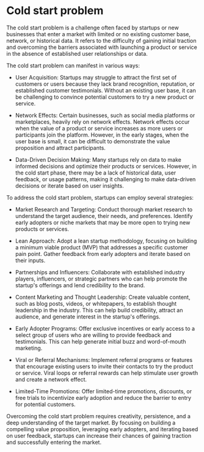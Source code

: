 # Cold start problem

The cold start problem is a challenge often faced by startups or new businesses that enter a market with limited or no existing customer base, network, or historical data. It refers to the difficulty of gaining initial traction and overcoming the barriers associated with launching a product or service in the absence of established user relationships or data.

The cold start problem can manifest in various ways:

* User Acquisition: Startups may struggle to attract the first set of customers or users because they lack brand recognition, reputation, or established customer testimonials. Without an existing user base, it can be challenging to convince potential customers to try a new product or service.

* Network Effects: Certain businesses, such as social media platforms or marketplaces, heavily rely on network effects. Network effects occur when the value of a product or service increases as more users or participants join the platform. However, in the early stages, when the user base is small, it can be difficult to demonstrate the value proposition and attract participants.

* Data-Driven Decision Making: Many startups rely on data to make informed decisions and optimize their products or services. However, in the cold start phase, there may be a lack of historical data, user feedback, or usage patterns, making it challenging to make data-driven decisions or iterate based on user insights.

To address the cold start problem, startups can employ several strategies:

* Market Research and Targeting: Conduct thorough market research to understand the target audience, their needs, and preferences. Identify early adopters or niche markets that may be more open to trying new products or services.

* Lean Approach: Adopt a lean startup methodology, focusing on building a minimum viable product (MVP) that addresses a specific customer pain point. Gather feedback from early adopters and iterate based on their inputs.

* Partnerships and Influencers: Collaborate with established industry players, influencers, or strategic partners who can help promote the startup's offerings and lend credibility to the brand.

* Content Marketing and Thought Leadership: Create valuable content, such as blog posts, videos, or whitepapers, to establish thought leadership in the industry. This can help build credibility, attract an audience, and generate interest in the startup's offerings.

* Early Adopter Programs: Offer exclusive incentives or early access to a select group of users who are willing to provide feedback and testimonials. This can help generate initial buzz and word-of-mouth marketing.

* Viral or Referral Mechanisms: Implement referral programs or features that encourage existing users to invite their contacts to try the product or service. Viral loops or referral rewards can help stimulate user growth and create a network effect.

* Limited-Time Promotions: Offer limited-time promotions, discounts, or free trials to incentivize early adoption and reduce the barrier to entry for potential customers.

Overcoming the cold start problem requires creativity, persistence, and a deep understanding of the target market. By focusing on building a compelling value proposition, leveraging early adopters, and iterating based on user feedback, startups can increase their chances of gaining traction and successfully entering the market.
